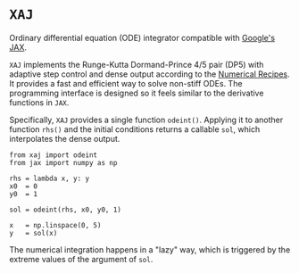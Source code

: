 # `XAJ`

Ordinary differential equation (ODE) integrator compatible with
[Google's JAX](https://github.com/google/jax).

`XAJ` implements the Runge-Kutta Dormand-Prince 4/5 pair (DP5) with
adaptive step control and dense output according to the
[Numerical Recipes](http://numerical.recipes/).
It provides a fast and efficient way to solve non-stiff ODEs.
The programming interface is designed so it feels similar to the
derivative functions in `JAX`.

Specifically, `XAJ` provides a single function `odeint()`.
Applying it to another function `rhs()` and the initial conditions
returns a callable `sol`, which interpolates the dense output.

    from xaj import odeint
    from jax import numpy as np

    rhs = lambda x, y: y
    x0  = 0
    y0  = 1

    sol = odeint(rhs, x0, y0, 1)

    x   = np.linspace(0, 5)
    y   = sol(x)

The numerical integration happens in a "lazy" way, which is triggered
by the extreme values of the argument of `sol`.
